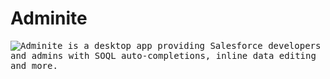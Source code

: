 # Adminite

<kbd>
  <img src="https://adminite.app/static/query.png" alt="Adminite is a desktop app providing Salesforce developers and admins with SOQL auto-completions, inline data editing and more." title="Adminite - A Salesforce query editor">
</kbd>
